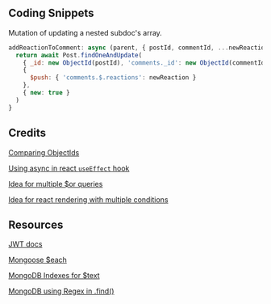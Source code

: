 ## Coding Snippets

Mutation of updating a nested subdoc's array.
```js
addReactionToComment: async (parent, { postId, commentId, ...newReaction }) => {
  return await Post.findOneAndUpdate(
    { _id: new ObjectId(postId), 'comments._id': new ObjectId(commentId) },
    {
      $push: { 'comments.$.reactions': newReaction }
    },
    { new: true }
  )
}
```

## Credits

[Comparing ObjectIds](https://futurestud.io/tutorials/mongodb-how-to-compare-objectids-in-node-js)

[Using async in react `useEffect` hook](https://devtrium.com/posts/async-functions-useeffect)

[Idea for multiple $or queries](https://stackoverflow.com/a/37722869)

[Idea for react rendering with multiple conditions](https://dev.to/samba_code/nested-ternary-statements-in-react-jsx-35kp)

## Resources 

[JWT docs](https://www.npmjs.com/package/jsonwebtoken)

[Mongoose $each](https://www.mongodb.com/docs/manual/reference/operator/update/push/)

[MongoDB Indexes for $text](https://stackoverflow.com/a/59922531)

[MongoDB using Regex in .find()](https://www.mongodb.com/docs/manual/reference/operator/query/regex/#examples)